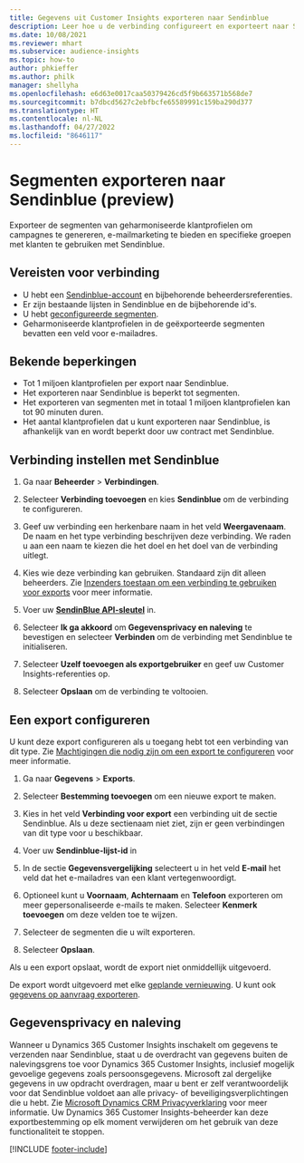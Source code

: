 ```yaml
---
title: Gegevens uit Customer Insights exporteren naar Sendinblue
description: Leer hoe u de verbinding configureert en exporteert naar Sendinblue.
ms.date: 10/08/2021
ms.reviewer: mhart
ms.subservice: audience-insights
ms.topic: how-to
author: phkieffer
ms.author: philk
manager: shellyha
ms.openlocfilehash: e6d63e0017caa50379426cd5f9b663571b568de7
ms.sourcegitcommit: b7dbcd5627c2ebfbcfe65589991c159ba290d377
ms.translationtype: HT
ms.contentlocale: nl-NL
ms.lasthandoff: 04/27/2022
ms.locfileid: "8646117"
---
```

# <a name="export-segments-to-sendinblue-preview"></a>Segmenten exporteren naar Sendinblue (preview)

Exporteer de segmenten van geharmoniseerde klantprofielen om campagnes te genereren, e-mailmarketing te bieden en specifieke groepen met klanten te gebruiken met Sendinblue.

## <a name="prerequisites-for-connection"></a>Vereisten voor verbinding

-   U hebt een [Sendinblue-account](https://www.sendinblue.com/) en bijbehorende beheerdersreferenties.
-   Er zijn bestaande lijsten in Sendinblue en de bijbehorende id's.
-   U hebt [geconfigureerde segmenten](segments.md).
-   Geharmoniseerde klantprofielen in de geëxporteerde segmenten bevatten een veld voor e-mailadres.

## <a name="known-limitations"></a>Bekende beperkingen

- Tot 1 miljoen klantprofielen per export naar Sendinblue.
- Het exporteren naar Sendinblue is beperkt tot segmenten.
- Het exporteren van segmenten met in totaal 1 miljoen klantprofielen kan tot 90 minuten duren. 
- Het aantal klantprofielen dat u kunt exporteren naar Sendinblue, is afhankelijk van en wordt beperkt door uw contract met Sendinblue.

## <a name="set-up-connection-to-sendinblue"></a>Verbinding instellen met Sendinblue

1. Ga naar **Beheerder** > **Verbindingen**.

1. Selecteer **Verbinding toevoegen** en kies **Sendinblue** om de verbinding te configureren.

1. Geef uw verbinding een herkenbare naam in het veld **Weergavenaam**. De naam en het type verbinding beschrijven deze verbinding. We raden u aan een naam te kiezen die het doel en het doel van de verbinding uitlegt.

1. Kies wie deze verbinding kan gebruiken. Standaard zijn dit alleen beheerders. Zie [Inzenders toestaan om een verbinding te gebruiken voor exports](connections.md#allow-contributors-to-use-a-connection-for-exports) voor meer informatie.

1. Voer uw **[SendinBlue API-sleutel](https://developers.sendinblue.com/docs/getting-started#:~:text=Get%20your%20API%20key&text=You%20can%20create%20one%20from,your%20settings%20This%20API%20key)** in.

1. Selecteer **Ik ga akkoord** om **Gegevensprivacy en naleving** te bevestigen en selecteer **Verbinden** om de verbinding met Sendinblue te initialiseren.

1. Selecteer **Uzelf toevoegen als exportgebruiker** en geef uw Customer Insights-referenties op.

1. Selecteer **Opslaan** om de verbinding te voltooien.

## <a name="configure-an-export"></a>Een export configureren

U kunt deze export configureren als u toegang hebt tot een verbinding van dit type. Zie [Machtigingen die nodig zijn om een export te configureren](export-destinations.md#set-up-a-new-export) voor meer informatie.

1. Ga naar **Gegevens** > **Exports**.

1. Selecteer **Bestemming toevoegen** om een nieuwe export te maken.

1. Kies in het veld **Verbinding voor export** een verbinding uit de sectie Sendinblue. Als u deze sectienaam niet ziet, zijn er geen verbindingen van dit type voor u beschikbaar.

1. Voer uw **Sendinblue-lijst-id** in 

1. In de sectie **Gegevensvergelijking** selecteert u in het veld **E-mail** het veld dat het e-mailadres van een klant vertegenwoordigt. 

1. Optioneel kunt u **Voornaam**, **Achternaam** en **Telefoon** exporteren om meer gepersonaliseerde e-mails te maken. Selecteer **Kenmerk toevoegen** om deze velden toe te wijzen.

1. Selecteer de segmenten die u wilt exporteren. 

1. Selecteer **Opslaan**.

Als u een export opslaat, wordt de export niet onmiddellijk uitgevoerd.

De export wordt uitgevoerd met elke [geplande vernieuwing](system.md#schedule-tab). U kunt ook [gegevens op aanvraag exporteren](export-destinations.md#run-exports-on-demand). 


## <a name="data-privacy-and-compliance"></a>Gegevensprivacy en naleving

Wanneer u Dynamics 365 Customer Insights inschakelt om gegevens te verzenden naar Sendinblue, staat u de overdracht van gegevens buiten de nalevingsgrens toe voor Dynamics 365 Customer Insights, inclusief mogelijk gevoelige gegevens zoals persoonsgegevens. Microsoft zal dergelijke gegevens in uw opdracht overdragen, maar u bent er zelf verantwoordelijk voor dat Sendinblue voldoet aan alle privacy- of beveiligingsverplichtingen die u hebt. Zie [Microsoft Dynamics CRM Privacyverklaring](https://go.microsoft.com/fwlink/?linkid=396732) voor meer informatie.
Uw Dynamics 365 Customer Insights-beheerder kan deze exportbestemming op elk moment verwijderen om het gebruik van deze functionaliteit te stoppen.


[!INCLUDE [footer-include](includes/footer-banner.md)]
